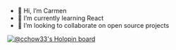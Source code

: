 - 👋 Hi, I’m Carmen
- 🌱 I’m currently learning React
- 💞️ I’m looking to collaborate on open source projects

[![@cchow33's Holopin board](https://holopin.io/api/user/board?user=cchow33)](https://holopin.io/@cchow33)

